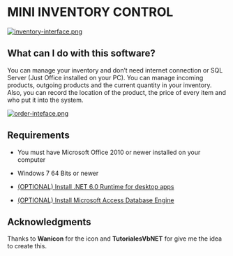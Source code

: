 # MINI INVENTORY CONTROL


[![inventory-interface.png](https://i.postimg.cc/KvDv7FQ0/inventory-interface.png)](https://postimg.cc/YhjHk55F)

## What can I do with this software?
You can manage your inventory and don’t need internet connection or SQL Server (Just Office installed on your PC). You can manage incoming products, outgoing products and the current quantity in your inventory. Also, you can record the location of the product, the price of every item and who put it into the system.

[![order-inteface.png](https://i.postimg.cc/65XpGTV7/order-inteface.png)](https://postimg.cc/Wt5vBNHj)


## Requirements
- You must have Microsoft Office 2010 or newer installed on your computer

- Windows 7 64 Bits or newer

- [(OPTIONAL) Install .NET 6.0 Runtime for desktop apps](https://dotnet.microsoft.com/en-us/download/dotnet/6.0/runtime "Download .Net 6.0 Runtime for desktop apps!")

- [(OPTIONAL) Install Microsoft Access Database Engine](https://www.microsoft.com/en-us/download/details.aspx?id=13255 "Download Microsoft Access Database Engine")

## Acknowledgments
Thanks to **Wanicon** for the icon and **TutorialesVbNET** for give me the idea to create this.
